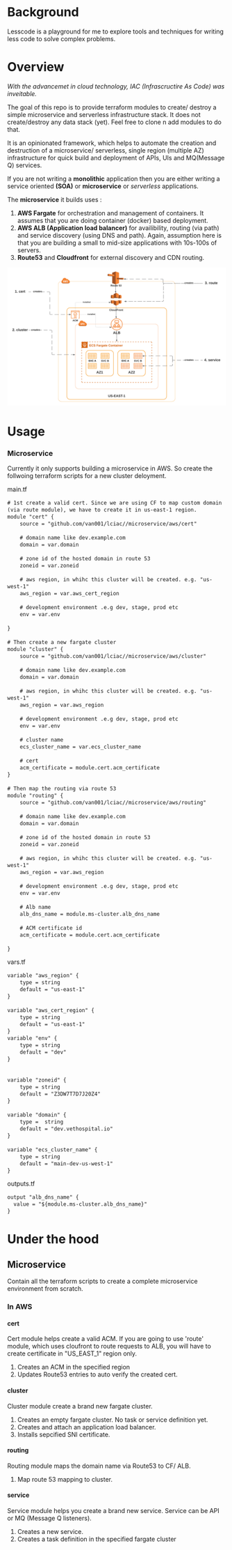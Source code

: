 # Background
Lesscode is a playground for me to explore tools and techniques for writing less code to solve complex problems.


# Overview
*With the advancemet in cloud technology, IAC (Infrascructire As Code) was inveitable.*

The goal of this repo is to provide terraform modules to create/ destroy a simple microservice and serverless infrastructure stack. 
It does not create/destroy any data stack (yet). Feel free to clone n add modules to do that.

It is an opinionated framework, which helps to automate the creation and destruction of a microservice/ serverless, single region (multiple AZ) infrastructure for quick
build and deployment of APIs, UIs and MQ(Message Q) services.

If you are not writing a **monolithic** application then you are either writing a service oriented **(SOA)** or **microservice** or *serverless* applications. 

The **microservice** it builds uses :

1. **AWS Fargate** for orchestration and management of containers. It assumes that you are doing container (docker) based deployment.
2. **AWS ALB (Application load balancer)** for availibility, routing (via path) and service discovery (using DNS and path). Again, assumption here is that you are building a small to mid-size applications with 10s-100s of servers.
3. **Route53** and **Cloudfront** for external discovery and CDN routing.

![IAC](IAC.png)





# Usage

### Microservice 

Currently it only supports building a microservice in AWS. So create the follwoing terraform scripts for a new cluster deloyment.

main.tf
```
# 1st create a valid cert. Since we are using CF to map custom domain (via route module), we have to create it in us-east-1 region.
module "cert" {
    source = "github.com/van001/lciac//microservice/aws/cert"
    
    # domain name like dev.example.com
    domain = var.domain
    
    # zone id of the hosted domain in route 53
    zoneid = var.zoneid

    # aws region, in whihc this cluster will be created. e.g. "us-west-1"
    aws_region = var.aws_cert_region

    # development environment .e.g dev, stage, prod etc
    env = var.env

}

# Then create a new fargate cluster
module "cluster" {
    source = "github.com/van001/lciac//microservice/aws/cluster"
    
    # domain name like dev.example.com
    domain = var.domain
    
    # aws region, in whihc this cluster will be created. e.g. "us-west-1"
    aws_region = var.aws_region

    # development environment .e.g dev, stage, prod etc
    env = var.env

    # cluster name
    ecs_cluster_name = var.ecs_cluster_name

    # cert
    acm_certificate = module.cert.acm_certificate
}

# Then map the routing via route 53
module "routing" {
    source = "github.com/van001/lciac//microservice/aws/routing"
    
    # domain name like dev.example.com
    domain = var.domain
    
    # zone id of the hosted domain in route 53
    zoneid = var.zoneid

    # aws region, in whihc this cluster will be created. e.g. "us-west-1"
    aws_region = var.aws_region

    # development environment .e.g dev, stage, prod etc
    env = var.env

    # Alb name
    alb_dns_name = module.ms-cluster.alb_dns_name

    # ACM certificate id
    acm_certificate = module.cert.acm_certificate

}
```

vars.tf
```
variable "aws_region" {
    type = string
    default = "us-east-1"
}

variable "aws_cert_region" {
    type = string
    default = "us-east-1"
}
variable "env" {
    type = string
    default = "dev"
}


variable "zoneid" {
    type = string
    default = "Z3DW7T7D7J20Z4"
}

variable "domain" {
    type =  string 
    default = "dev.vethospital.io"
}

variable "ecs_cluster_name" {
    type = string
    default = "main-dev-us-west-1"
}
```

outputs.tf
```
output "alb_dns_name" {
  value = "${module.ms-cluster.alb_dns_name}"
}
```

# Under the hood
## Microservice
Contain all the terraform scripts to create a complete microservice environment from scratch. 
### In AWS

#### cert
Cert module helps create a valid ACM. If you are going to use 'route' module, which uses cloufront to route requests to ALB, you will have to create certificate in "US_EAST_1" region only.

1. Creates an ACM in the specified region
2. Updates Route53 entries to auto verify the created cert.

#### cluster
Cluster module create a brand new fargate cluster.

1. Creates an empty fargate cluster. No task or service definition yet. 
2. Creates and attach an application load balancer. 
3. Installs sepcified SNI certificate.

#### routing
Routing module maps the domain name via Route53 to CF/ ALB.

1. Map route 53 mapping to cluster.

#### service
Service module helps you create a brand new service. Service can be API or MQ (Message Q listeners).

1. Creates a new service.
2. Creates a task definition in the specified fargate cluster

